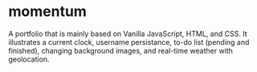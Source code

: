 # momentum
A portfolio that is mainly based on Vanilla JavaScript, HTML, and CSS.
It illustrates a current clock, username persistance, to-do list (pending and finished), changing background images, and real-time weather with geolocation.

